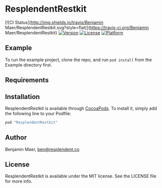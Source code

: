 # ResplendentRestkit

[![CI Status](http://img.shields.io/travis/Benjamin Maer/ResplendentRestkit.svg?style=flat)](https://travis-ci.org/Benjamin Maer/ResplendentRestkit)
[![Version](https://img.shields.io/cocoapods/v/ResplendentRestkit.svg?style=flat)](http://cocoapods.org/pods/ResplendentRestkit)
[![License](https://img.shields.io/cocoapods/l/ResplendentRestkit.svg?style=flat)](http://cocoapods.org/pods/ResplendentRestkit)
[![Platform](https://img.shields.io/cocoapods/p/ResplendentRestkit.svg?style=flat)](http://cocoapods.org/pods/ResplendentRestkit)

## Example

To run the example project, clone the repo, and run `pod install` from the Example directory first.

## Requirements

## Installation

ResplendentRestkit is available through [CocoaPods](http://cocoapods.org). To install
it, simply add the following line to your Podfile:

```ruby
pod "ResplendentRestkit"
```

## Author

Benjamin Maer, ben@resplendent.co

## License

ResplendentRestkit is available under the MIT license. See the LICENSE file for more info.
